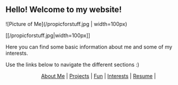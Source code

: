 ## **Hello!** Welcome to my website!

![Picture of Me](/propicforstuff.jpg | width=100px)


[[/propicforstuff.jpg|width=100px]]



Here you can find some basic information about me and some of my interests.

Use the links below to navigate the different sections :)


<p align="center">
  <a href="https://www.google.com">About Me</a> |         
  <a href="https://www.google.com">Projects</a> |
  <a href="https://www.google.com">Fun</a> |
  <a href="https://www.google.com">Interests</a> |
  <a href="https://www.google.com">Resume</a> |
</p>




